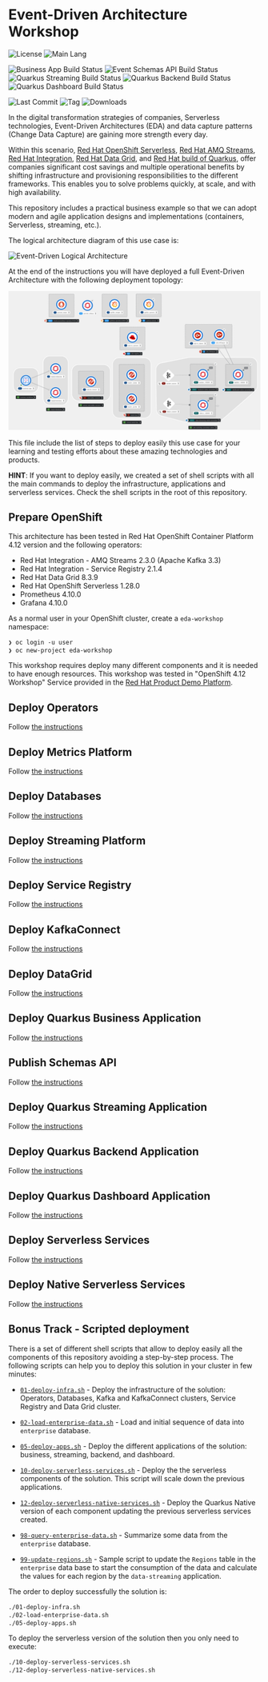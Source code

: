 # Event-Driven Architecture Workshop

![License](https://img.shields.io/github/license/atarazana/eda-workshop?style=plastic)
![Main Lang](https://img.shields.io/github/languages/top/atarazana/eda-workshop)

![Business App Build Status](https://github.com/atarazana/eda-workshop/actions/workflows/quarkus-business-app.maven.yml/badge.svg?branch=main)
![Event Schemas API Build Status](https://github.com/atarazana/eda-workshop/actions/workflows/event-schemas-api.maven.yml/badge.svg?branch=main)
![Quarkus Streaming Build Status](https://github.com/atarazana/eda-workshop/actions/workflows/quarkus-streaming.maven.yml/badge.svg?branch=main)
![Quarkus Backend Build Status](https://github.com/atarazana/eda-workshop/actions/workflows/quarkus-backend.maven.yml/badge.svg?branch=main)
![Quarkus Dashboard Build Status](https://github.com/atarazana/eda-workshop/actions/workflows/quarkus-dashboard.maven.yml/badge.svg?branch=main)

![Last Commit](https://img.shields.io/github/last-commit/atarazana/eda-workshop)
![Tag](https://img.shields.io/github/v/tag/atarazana/eda-workshop)
![Downloads](https://img.shields.io/github/downloads/atarazana/eda-workshop/total)

In the digital transformation strategies of companies, Serverless technologies, Event-Driven Architectures (EDA)
and data capture patterns (Change Data Capture) are gaining more strength every day.
 
Within this scenario, [Red Hat OpenShift Serverless](https://www.openshift.com/learn/topics/serverless),
[Red Hat AMQ Streams](https://www.redhat.com/en/technologies/jboss-middleware/amq),
[Red Hat Integration](https://www.redhat.com/en/products/integration),
[Red Hat Data Grid](https://www.redhat.com/en/technologies/jboss-middleware/data-grid),
and [Red Hat build of Quarkus](https://access.redhat.com/products/quarkus), offer companies
significant cost savings and multiple operational benefits by shifting infrastructure and
provisioning responsibilities to the different frameworks. This enables you
to solve problems quickly, at scale, and with high availability.

This repository includes a practical business example so that we can adopt modern and agile application
designs and implementations (containers, Serverless, streaming, etc.).

The logical architecture diagram of this use case is:

![Event-Driven Logical Architecture](./img/eda-logical-architecture.png "Event-Driven Logical Architecture")

At the end of the instructions you will have deployed a full Event-Driven Architecture with the
following deployment topology:

![Event-Driven Physical Architecture](./img/eda-physical-architecture.png "Event-Driven Physical Architecture in OpenShift")

This file include the list of steps to deploy easily this use case for your learning and testing efforts
about these amazing technologies and products.

**HINT**: If you want to deploy easily, we created a set of shell scripts with all the main
commands to deploy the infrastructure, applications and serverless services. Check the shell scripts in
the root of this repository.

## Prepare OpenShift

This architecture has been tested in Red Hat OpenShift Container Platform 4.12 version and the following
operators:

* Red Hat Integration - AMQ Streams 2.3.0 (Apache Kafka 3.3)
* Red Hat Integration - Service Registry 2.1.4
* Red Hat Data Grid 8.3.9
* Red Hat OpenShift Serverless 1.28.0
* Prometheus 4.10.0
* Grafana 4.10.0

As a normal user in your OpenShift cluster, create a ```eda-workshop``` namespace:

```shell
❯ oc login -u user
❯ oc new-project eda-workshop
```

This workshop requires deploy many different components and
it is needed to have enough resources. This workshop was
tested in "OpenShift 4.12 Workshop" Service provided
in the [Red Hat Product Demo Platform](https://demo.redhat.com/).

## Deploy Operators

Follow [the instructions](./01-operators/README.md)

## Deploy Metrics Platform

Follow [the instructions](./02-metrics/README.md)

## Deploy Databases

Follow [the instructions](./03-databases/README.md)

## Deploy Streaming Platform

Follow [the instructions](./04-kafka/README.md)

## Deploy Service Registry

Follow [the instructions](./05-service-registry/README.md)

## Deploy KafkaConnect

Follow [the instructions](./06-kafka-connect/README.md)

## Deploy DataGrid

Follow [the instructions](./07-datagrid/README.md)

## Deploy Quarkus Business Application

Follow [the instructions](./08-quarkus-business-app/README.md)

## Publish Schemas API

Follow [the instructions](./09-event-schemas-api/README.md)

## Deploy Quarkus Streaming Application

Follow [the instructions](./10-quarkus-streaming/README.md)

## Deploy Quarkus Backend Application

Follow [the instructions](./11-quarkus-backend/README.md)

## Deploy Quarkus Dashboard Application

Follow [the instructions](./12-quarkus-dashboard/README.md)

## Deploy Serverless Services

Follow [the instructions](./14-serverless/README.md)

## Deploy Native Serverless Services

Follow [the instructions](./15-native-services/README.md)

## Bonus Track - Scripted deployment

There is a set of different shell scripts that allow to deploy easily all the
components of this repository avoiding a step-by-step process. The following
scripts can help you to deploy this solution in your cluster in few minutes:

* [`01-deploy-infra.sh`](./01-deploy-infra.sh) - Deploy the infrastructure of
the solution: Operators, Databases, Kafka and KafkaConnect clusters, Service Registry
and Data Grid cluster.

* [`02-load-enterprise-data.sh`](./02-load-enterprise-data.sh) - Load and initial sequence
of data into `enterprise` database.

* [`05-deploy-apps.sh`](./05-deploy-apps.sh) - Deploy the different applications of
the solution: business, streaming, backend, and dashboard.

* [`10-deploy-serverless-services.sh`](./10-deploy-serverless-services.sh) - Deploy the
the serverless components of the solution. This script will scale down the previous
applications.

* [`12-deploy-serverless-native-services.sh`](./12-deploy-serverless-native-services.sh) - Deploy
the Quarkus Native version of each component updating the previous serverless services created.

* [`98-query-enterprise-data.sh`](./98-query-enterprise-data.sh) - Summarize some data from the
`enterprise` database.

* [`99-update-regions.sh`](./99-update-regions.sh) - Sample script to update the `Regions`
table in the `enterprise` data base to start the consumption of the data and calculate
the values for each region by the `data-streaming` application.

The order to deploy successfully the solution is:

```shell
./01-deploy-infra.sh
./02-load-enterprise-data.sh
./05-deploy-apps.sh
```

To deploy the serverless version of the solution then you only need to execute:

```shell
./10-deploy-serverless-services.sh
./12-deploy-serverless-native-services.sh
```
